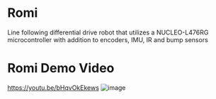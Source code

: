 # Romi
Line following differential drive robot that utilizes a NUCLEO-L476RG microcontroller with addition to encoders, IMU, IR and bump sensors 
# Romi Demo Video
https://youtu.be/bHqvOkEkews
![image](https://github.com/user-attachments/assets/38c7019f-80d6-4202-868f-b0fe21f7a4f3)
